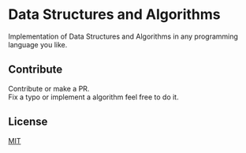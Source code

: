 # Data Structures and Algorithms

Implementation of Data Structures and Algorithms in any programming language you like.

## Contribute
Contribute or make a PR.<br>Fix a typo or implement a algorithm feel free to do it.

## License
[MIT](./LICENSE)
